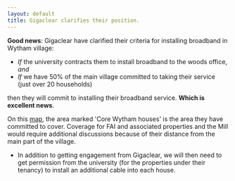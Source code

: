 ```yaml
---
layout: default
title: Gigaclear clarifies their position.
---
```


**Good news**: Gigaclear have clarified their criteria for installing broadband in Wytham village:

* *If* the university contracts them to install broadband to the woods office, *and*
* *If* we have 50% of the main village committed to taking their service (just over 20 households)

then they will commit to installing their broadband service. **Which is excellent news**.

On this [map](https://www.google.com/maps/d/u/0/edit?mid=zGEqJUtdo16I.k9vaO01RXGBs), the area
marked 'Core Wytham houses' is the area they have committed to cover. Coverage for FAI and
associated properties and the Mill would require additional discussions because of their distance
from the main part of the village.

* In addition to getting engagement from Gigaclear, we will then need to get permission from the
university (for the properties under their tenancy) to install an additional cable into each house.
